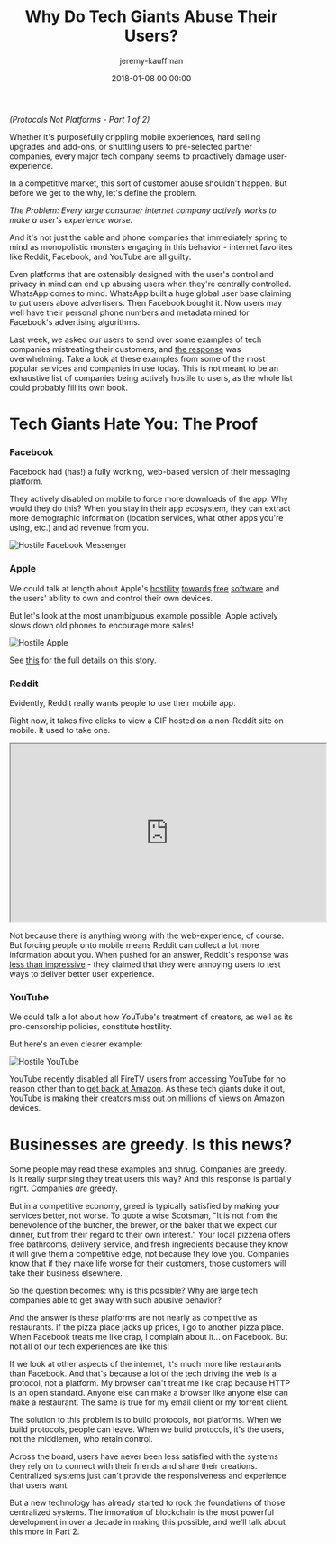 ﻿---
author: jeremy-kauffman
title: 'Why Do Tech Giants Abuse Their Users?'
date: '2018-01-08 00:00:00'
cover: "ProtsNotPlats.jpg"
category: technical
---

_(Protocols Not Platforms - Part 1 of 2)_

Whether it's purposefully crippling mobile experiences, hard selling upgrades and add-ons, or shuttling users to pre-selected partner companies, every major tech company seems to proactively damage user-experience.

In a competitive market, this sort of customer abuse shouldn't happen. But before we get to the why, let's define the problem.

_The Problem: Every large consumer internet company actively works to make a user's experience worse._

And it's not just the cable and phone companies that immediately spring to mind as monopolistic monsters engaging in this behavior - internet favorites like Reddit, Facebook, and YouTube are all guilty.

Even platforms that are ostensibly designed with the user's control and privacy in mind can end up abusing users when they're centrally controlled. WhatsApp comes to mind. WhatsApp built a huge global user base claiming to put users above advertisers. Then Facebook bought it. Now users may well have their personal phone numbers and metadata mined for Facebook's advertising algorithms.

Last week, we asked our users to send over some examples of tech companies mistreating their customers, and [the response](https://www.reddit.com/r/lbry/comments/7nx6v0/can_you_help_us_collect_examples_of_hostile_tech) was overwhelming. Take a look at these examples from some of the most popular services and companies in use today. This is not meant to be an exhaustive list of companies being actively hostile to users, as the whole list could probably fill its own book.

# Tech Giants Hate You: The Proof

### Facebook

Facebook had (has!) a fully working, web-based version of their messaging platform.

They actively disabled on mobile to force more downloads of the app. Why would they do this? When you stay in their app ecosystem, they can extract more demographic information (location services, what other apps you're using, etc.) and ad revenue from you.

![Hostile Facebook Messenger](https://spee.ch/@hostiletech/facebookmessanger2.jpg)

### Apple

We could talk at length about Apple's [hostility](http://www.zdnet.com/blog/perlow/apple-doesnt-love-you-they-just-want-your-money/17323) [towards](http://www.engadget.com/2016/02/05/apple-needs-to-tighten-its-app-game) [free](https://arstechnica.com/tech-policy/2017/10/jony-ives-creativity-pales-compared-to-apples-app-store-lawsuit-defense) [software](http://www.zdnet.com/blog/apple/gizmodo-editor-jason-chens-house-raided-computers-seized-updated/6730) and the users' ability to own and control their own devices.

But let's look at the most unambiguous example possible: Apple actively slows down old phones to encourage more sales!

![Hostile Apple](https://spee.ch/@hostiletech/slowios.jpg)

See [this](http://www.businessinsider.com/apple-battery-throttling-gives-customers-reason-to-distrust-2017-12) for the full details on this story.

### Reddit

Evidently, Reddit really wants people to use their mobile app.

Right now, it takes five clicks to view a GIF hosted on a non-Reddit site on mobile. It used to take one.

<iframe id="lbry-iframe" width="560" height="315" src="https://lbry.tv/$/embed/redditmobile/cf12fa4029185d66a4f6725da5d677113d940c2e?r=CPbTZ8H2XRWhickPGhzjrmYmdyyyKKM5" allowfullscreen></iframe>

Not because there is anything wrong with the web-experience, of course. But forcing people onto mobile means Reddit can collect a lot more information about you. When pushed for an answer, Reddit's response was [less than impressive](https://www.reddit.com/r/redditmobile/comments/5yjqlp/why_am_i_forced_to_download_the_app_on_android/derkn32) - they claimed that they were annoying users to test ways to deliver better user experience.

### YouTube

We could talk a lot about how YouTube's treatment of creators, as well as its pro-censorship policies, constitute hostility.

But here's an even clearer example:

![Hostile YouTube](https://spee.ch/@hostiletech/youtubefire.jpg)

YouTube recently disabled all FireTV users from accessing YouTube for no reason other than to [get back at Amazon](https://www.theverge.com/2017/12/5/16738748/google-amazon-feud-youtube-pulled-off-fire-tv-echo-show-nest-devices). As these tech giants duke it out, YouTube is making their creators miss out on millions of views on Amazon devices.

# Businesses are greedy. Is this news?

Some people may read these examples and shrug. Companies are greedy. Is it really surprising they treat users this way? And this response is partially right. Companies _are_ greedy.

But in a competitive economy, greed is typically satisfied by making your services better, not worse. To quote a wise Scotsman, "It is not from the benevolence of the butcher, the brewer, or the baker that we expect our dinner, but from their regard to their own interest." Your local pizzeria offers free bathrooms, delivery service, and fresh ingredients because they know it will give them a competitive edge, not because they love you. Companies know that if they make life worse for their customers, those customers will take their business elsewhere.

So the question becomes: why is this possible? Why are large tech companies able to get away with such abusive behavior?

And the answer is these platforms are not nearly as competitive as restaurants. If the pizza place jacks up prices, I go to another pizza place. When Facebook treats me like crap, I complain about it... on Facebook. But not all of our tech experiences are like this!

If we look at other aspects of the internet, it's much more like restaurants than Facebook. And that's because a lot of the tech driving the web is a protocol, not a platform. My browser can't treat me like crap because HTTP is an open standard. Anyone else can make a browser like anyone else can make a restaurant. The same is true for my email client or my torrent client.

The solution to this problem is to build protocols, not platforms. When we build protocols, people can leave. When we build protocols, it's the users, not the middlemen, who retain control.

Across the board, users have never been less satisfied with the systems they rely on to connect with their friends and share their creations. Centralized systems just can't provide the responsiveness and experience that users want.

But a new technology has already started to rock the foundations of those centralized systems. The innovation of blockchain is the most powerful development in over a decade in making this possible, and we'll talk about this more in Part 2.
